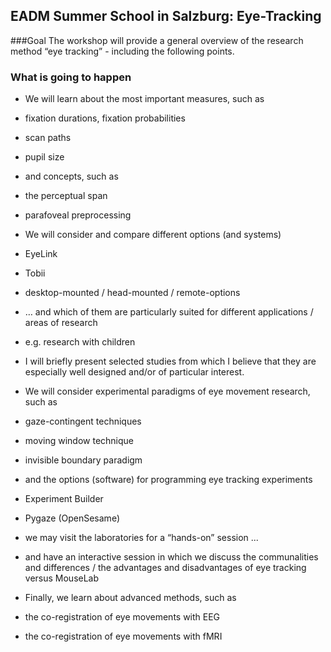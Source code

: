 ## EADM Summer School in Salzburg: Eye-Tracking

###Goal
The workshop will provide a general overview of the research method “eye tracking” - including the following points. 

### What is going to happen

- We will learn about the most important measures, such as 
 - fixation durations, fixation probabilities
 - scan paths 
 - pupil size 
-	and concepts, such as
 - the perceptual span
 - parafoveal preprocessing

-	We will consider and compare different options (and systems) 
 -	EyeLink
 -	Tobii
 -	desktop-mounted / head-mounted / remote-options

-	… and which of them are particularly suited for different applications / areas of research 
 -	e.g. research with children

- I will briefly present selected studies from which I believe that they are especially well designed and/or of particular interest. 

-	We will consider experimental paradigms of eye movement research, such as
 - gaze-contingent techniques
 - moving window technique
 - invisible boundary paradigm 
- and the options (software) for programming eye tracking experiments
 -	Experiment Builder
 -	Pygaze (OpenSesame)
- we may visit the laboratories for a “hands-on” session ...
-	and have an interactive session in which we discuss the communalities and differences / the advantages and disadvantages of eye tracking versus MouseLab

-	Finally, we learn about advanced methods, such as
 -	the co-registration of eye movements with EEG
 -	the co-registration of eye movements with fMRI
